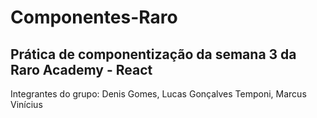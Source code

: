 # Componentes-Raro
## Prática de componentização da semana 3 da Raro Academy - React

Integrantes do grupo: Denis Gomes, Lucas Gonçalves Temponi, Marcus Vinícius
